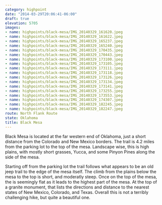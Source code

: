 ```yaml
---
category: highpoint
date: "2014-03-29T20:06:41-06:00"
draft: true
elevation: 5705
images:
- name: highpoints/black-mesa/IMG_20140329_161620.jpeg
- name: highpoints/black-mesa/IMG_20140329_161622.jpeg
- name: highpoints/black-mesa/IMG_20140329_165237.jpeg
- name: highpoints/black-mesa/IMG_20140329_165240.jpeg
- name: highpoints/black-mesa/IMG_20140329_170435.jpeg
- name: highpoints/black-mesa/IMG_20140329_170443.jpeg
- name: highpoints/black-mesa/IMG_20140329_173100.jpeg
- name: highpoints/black-mesa/IMG_20140329_173105.jpeg
- name: highpoints/black-mesa/IMG_20140329_173111.jpeg
- name: highpoints/black-mesa/IMG_20140329_173118.jpeg
- name: highpoints/black-mesa/IMG_20140329_173126.jpeg
- name: highpoints/black-mesa/IMG_20140329_173134.jpeg
- name: highpoints/black-mesa/IMG_20140329_173141.jpeg
- name: highpoints/black-mesa/IMG_20140329_173255.jpeg
- name: highpoints/black-mesa/IMG_20140329_173553.jpeg
- name: highpoints/black-mesa/IMG_20140329_174307.jpeg
- name: highpoints/black-mesa/IMG_20140329_182245.jpeg
- name: highpoints/black-mesa/IMG_20140329_182247.jpeg
route: North Flank Route
state: Oklahoma
title: Black Mesa
---
```

Black Mesa is located at the far western end of Oklahoma, just a short distance from the Colorado and New Mexico borders.  The trail is 4.2 miles from the parking lot to the top of the mesa.  Landscape wise, this is high plains, with mostly short grasses, Yucca, and some Pinyon Pines along the side of the mesa.

Starting off from the parking lot the trail follows what appears to be an old jeep trail to the edge of the mesa itself.  The climb from the plains below the mesa to the top is short, and moderatly steep.  Once on the top of the mesa, the is seemingly flat as it leads to the highest part of the mesa.  At the top of a granite monument, that lists the directions and distance to the nearest states of New Mexico, Colorado, and Texas.  Overall this is not a terribly challenging hike, but quite a beautiful one.
